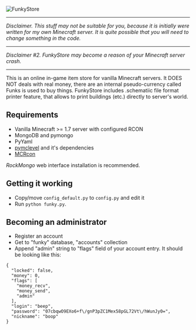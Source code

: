 ![FunkyStore](https://raw.githubusercontent.com/MEDVEDx64/FunkyStore/master/storage/funky.png)

***
*Disclaimer. This stuff may not be suitable for you, because
it is initially were written for my own Minecraft server.
It is quite possible that you will need to change something in the code.*
***
*Disclaimer #2. FunkyStore may become a reason of your Minecraft server crash.*
***

This is an online in-game item store for vanilla Minecraft servers.
It DOES NOT deals with real money, there are an internal
pseudo-currency called Funks is used to buy things.
FunkyStore includes .schematiic file format printer feature,
that allows to print buildings (etc.) directly to server's world.

Requirements
------------

* Vanilla Minecraft >= 1.7 server with configured RCON
* MongoDB and pymongo
* PyYaml
* [pymclevel](https://github.com/mcedit/pymclevel) and it's dependencies
* [MCRcon](https://github.com/barneygale/MCRcon)

*RockMongo* web interface installation is recommended.

Getting it working
------------------

* Copy/move `config_default.py` to `config.py` and edit it
* Run `python funky.py`.

Becoming an administrator
-------------------------

* Register an account
* Get to "funky" database, "accounts" collection
* Append "admin" string to "flags" field of your account entry. It should be looking like this:
```
{
  "locked": false,
  "money": 0,
  "flags": [
    "money_recv",
    "money_send",
    "admin"
  ],
  "login": "beep",
  "password": "07cbqwO9EXo6+f\/gnP3pZC1Mex58pGL72Vt\/hWunJy0=",
  "nickname": "boop"
}
```
